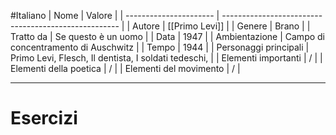 #Italiano 
| Nome                   | Valore                                               |
| ---------------------- | ---------------------------------------------------- |
| Autore                 | [[Primo Levi]]                                       |
| Genere                 | Brano                                                |
| Tratto da              | Se questo è un uomo                                  |
| Data                   | 1947                                                 |
| Ambientazione          | Campo di concentramento di Auschwitz                 |
| Tempo                  | 1944                                                 |
| Personaggi principali  | Primo Levi, Flesch, Il dentista, I soldati tedeschi, |
| Elementi importanti    | /                                                    |
| Elementi della poetica | /                                                    |
| Elementi del movimento | /                                                    | 

---
# Esercizi

